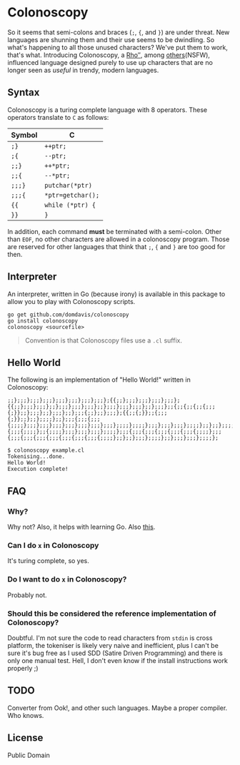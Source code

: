 # Colonoscopy

So it seems that semi-colons and braces (`;`, `{`, and `}`) are under threat. 
New languages are shunning them and their use seems to be dwindling. So what's 
happening to all those unused characters? We've put them to work, that's what. 
Introducing Colonoscopy, a 
[Rho&#8242;&#8242;](https://en.wikipedia.org/wiki/P%E2%80%B2%E2%80%B2), among
[others](https://en.wikipedia.org/wiki/Brainfuck)(NSFW),
influenced language designed purely to use up characters that are no longer seen
as _useful_ in trendy, modern languages.

## Syntax

Colonoscopy is a turing complete language with 8 operators. These operators 
translate to `C` as follows:

| Symbol | C                 |
| ------ | ----------------- |
| `;}`   | `++ptr;`          |
| `;{`   | `--ptr;`          |
| `;;}`  | `++*ptr;`         |
| `;;{`  | `--*ptr;`         |
| `;;;}` | `putchar(*ptr)`   |
| `;;;{` | `*ptr=getchar();` |
| `{{`   | `while (*ptr) {`  |
| `}}`   | `}`               |

In addition, each command **must** be terminated with a semi-colon. Other than 
`EOF`, no other characters are allowed in a colonoscopy program. Those are 
reserved for other languages that think that `;`, `{` and `}` are too good for
then.

## Interpreter 

An interpreter, written in Go (because irony) is available in this package to
allow you to play with Colonoscopy scripts. 

```
go get github.com/domdavis/colonoscopy
go install colonoscopy
colonoscopy <sourcefile>
```

> Convention is that Colonoscopy files use a `.cl` suffix.

## Hello World

The following is an implementation of "Hello World!" written in Colonoscopy:

```
;;};;;};;;};;;};;;};;;};;;};;;};{{;;};;;};;;};;;};;;};{{;;};;;};;;};;};;;};;;};;;};;};;;};;;};;;};;};;;};;{;;{;;{;;{;;;{;}};;};;;};;};;;};;};;;{;;};;};;;};{{;;{;}};;{;;;{;}};;};;};;;;};;};;;{;;;{;;;{;;;;};;;};;;};;;};;;};;;};;;};;;};;;;};;;;};;;};;;};;;};;;;};;};;};;;;};;{;;;{;;;;};;{;;;;};;;};;;};;;};;;;};;;{;;;{;;;{;;;{;;;{;;;{;;;;};;;{;;;{;;;{;;;{;;;{;;;{;;;{;;;{;;;;};;};;};;;};;;;};;};;;};;;};;;;};
```

```
$ colonoscopy example.cl 
Tokenising...done.
Hello World!
Execution complete!
```

## FAQ

### Why?

Why not? Also, it helps with learning Go. Also 
[this](https://twitter.com/idomdavis/status/722050755616776192).

### Can I do `x` in Colonoscopy

It's turing complete, so yes.

### Do I want to do `x` in Colonoscopy?

Probably not.

### Should this be considered the reference implementation of Colonoscopy?

Doubtful. I'm not sure the code to read characters from `stdin` is cross
platform, the tokeniser is likely very naive and inefficient, plus I can't be 
sure it's bug free as I used SDD (Satire Driven Programming) and there is only
one manual test. Hell, I don't even know if the install instructions work 
properly ;)

## TODO

Converter from Ook!, and other such languages. Maybe a proper compiler. 
Who knows.

## License

Public Domain
